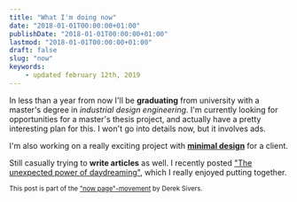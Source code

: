 ```yaml
---
title: "What I'm doing now"
date: "2018-01-01T00:00:00+01:00"
publishDate: "2018-01-01T00:00:00+01:00"
lastmod: "2018-01-01T00:00:00+01:00"
draft: false
slug: "now"
keywords:
    - updated february 12th, 2019
---
```

In less than a year from now I'll be **graduating** from university with a master's degree in *industrial design engineering*. I'm currently looking for opportunities for a master's thesis project, and actually have a pretty interesting plan for this. I won't go into details now, but it involves ads.

I'm also working on a really exciting project with **[minimal design](http://minimaldesign.se)** for a client.

Still casually trying to **write articles** as well. I recently posted ["The unexpected power of daydreaming"](https://alexandersandberg.com/daydreaming/), which I really enjoyed putting together.

<small>This post is part of the ["now page"-movement](https://nownownow.com/about) by Derek Sivers.</small>
